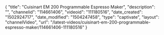 {
    "title": "Cuisinart EM 200 Programmable Espresso Maker",
    "description": "",
    "channelid": "114661406",
    "videoid": "111180516",
    "date_created": "1502924717",
    "date_modified": "1504247458",
    "type": "captivate",
    "layout": "channelVideo",
    "url": "\/latest-videos\/cuisinart-em-200-programmable-espresso-maker\/114661406-111180516"
}